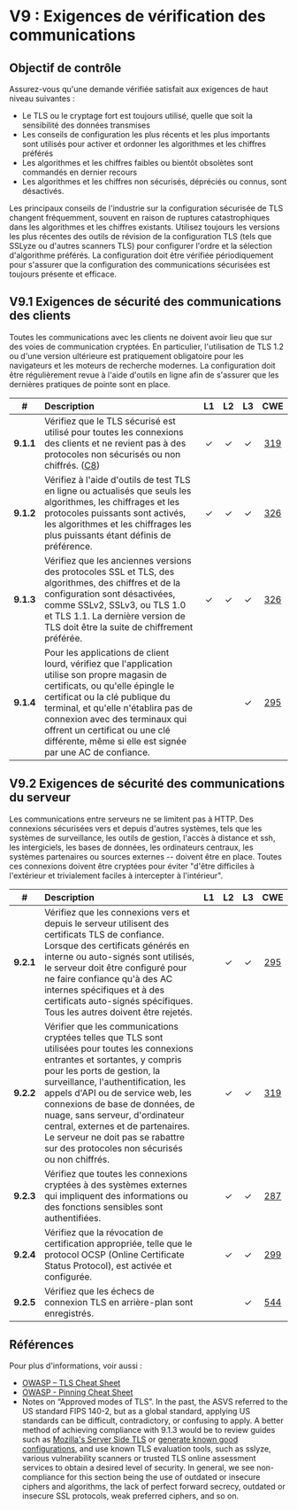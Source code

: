 # V9 : Exigences de vérification des communications

## Objectif de contrôle

Assurez-vous qu'une demande vérifiée satisfait aux exigences de haut niveau suivantes :

* Le TLS ou le cryptage fort est toujours utilisé, quelle que soit la sensibilité des données transmises
* Les conseils de configuration les plus récents et les plus importants sont utilisés pour activer et ordonner les algorithmes et les chiffres préférés
* Les algorithmes et les chiffres faibles ou bientôt obsolètes sont commandés en dernier recours
* Les algorithmes et les chiffres non sécurisés, dépréciés ou connus, sont désactivés.

Les principaux conseils de l'industrie sur la configuration sécurisée de TLS changent fréquemment, souvent en raison de ruptures catastrophiques dans les algorithmes et les chiffres existants. Utilisez toujours les versions les plus récentes des outils de révision de la configuration TLS (tels que SSLyze ou d'autres scanners TLS) pour configurer l'ordre et la sélection d'algorithme préférés. La configuration doit être vérifiée périodiquement pour s'assurer que la configuration des communications sécurisées est toujours présente et efficace.

## V9.1 Exigences de sécurité des communications des clients

Toutes les communications avec les clients ne doivent avoir lieu que sur des voies de communication cryptées. En particulier, l'utilisation de TLS 1.2 ou d'une version ultérieure est pratiquement obligatoire pour les navigateurs et les moteurs de recherche modernes. La configuration doit être régulièrement revue à l'aide d'outils en ligne afin de s'assurer que les dernières pratiques de pointe sont en place.

| # | Description | L1 | L2 | L3 | CWE |
| :---: | :--- | :---: | :---:| :---: | :---: |
| **9.1.1** | Vérifiez que le TLS sécurisé est utilisé pour toutes les connexions des clients et ne revient pas à des protocoles non sécurisés ou non chiffrés. ([C8](https://owasp.org/www-project-proactive-controls/#div-numbering)) | ✓ | ✓ | ✓ | [319](https://cwe.mitre.org/data/definitions/319.html) |
| **9.1.2** | Vérifiez à l'aide d'outils de test TLS en ligne ou actualisés que seuls les algorithmes, les chiffrages et les protocoles puissants sont activés, les algorithmes et les chiffrages les plus puissants étant définis de préférence. | ✓ | ✓ | ✓ | [326](https://cwe.mitre.org/data/definitions/326.html) |
| **9.1.3** | Vérifiez que les anciennes versions des protocoles SSL et TLS, des algorithmes, des chiffres et de la configuration sont désactivées, comme SSLv2, SSLv3, ou TLS 1.0 et TLS 1.1. La dernière version de TLS doit être la suite de chiffrement préférée. | ✓ | ✓ | ✓ | [326](https://cwe.mitre.org/data/definitions/326.html) |
| **9.1.4** | Pour les applications de client lourd, vérifiez que l'application utilise son propre magasin de certificats, ou qu'elle épingle le certificat ou la clé publique du terminal, et qu'elle n'établira pas de connexion avec des terminaux qui offrent un certificat ou une clé différente, même si elle est signée par une AC de confiance. | | | ✓ | [295](https://cwe.mitre.org/data/definitions/295.html) |

## V9.2 Exigences de sécurité des communications du serveur

Les communications entre serveurs ne se limitent pas à HTTP. Des connexions sécurisées vers et depuis d'autres systèmes, tels que les systèmes de surveillance, les outils de gestion, l'accès à distance et ssh, les intergiciels, les bases de données, les ordinateurs centraux, les systèmes partenaires ou sources externes -- doivent être en place. Toutes ces connexions doivent être cryptées pour éviter "d'être difficiles à l'extérieur et trivialement faciles à intercepter à l'intérieur".

| # | Description | L1 | L2 | L3 | CWE |
| :---: | :--- | :---: | :---:| :---: | :---: |
| **9.2.1** | Vérifiez que les connexions vers et depuis le serveur utilisent des certificats TLS de confiance. Lorsque des certificats générés en interne ou auto-signés sont utilisés, le serveur doit être configuré pour ne faire confiance qu'à des AC internes spécifiques et à des certificats auto-signés spécifiques. Tous les autres doivent être rejetés. | | ✓ | ✓ | [295](https://cwe.mitre.org/data/definitions/295.html) |
| **9.2.2** | Vérifier que les communications cryptées telles que TLS sont utilisées pour toutes les connexions entrantes et sortantes, y compris pour les ports de gestion, la surveillance, l'authentification, les appels d'API ou de service web, les connexions de base de données, de nuage, sans serveur, d'ordinateur central, externes et de partenaires. Le serveur ne doit pas se rabattre sur des protocoles non sécurisés ou non chiffrés. | | ✓ | ✓ | [319](https://cwe.mitre.org/data/definitions/319.html) |
| **9.2.3** | Vérifiez que toutes les connexions cryptées à des systèmes externes qui impliquent des informations ou des fonctions sensibles sont authentifiées. | | ✓ | ✓ | [287](https://cwe.mitre.org/data/definitions/287.html) |
| **9.2.4** | Vérifiez que la révocation de certification appropriée, telle que le protocol OCSP (Online Certificate Status Protocol), est activée et configurée. | | ✓ | ✓ | [299](https://cwe.mitre.org/data/definitions/299.html) |
| **9.2.5** | Vérifiez que les échecs de connexion TLS en arrière-plan sont enregistrés. | | | ✓ | [544](https://cwe.mitre.org/data/definitions/544.html) |

## Références

Pour plus d'informations, voir aussi :

*  [OWASP – TLS Cheat Sheet](https://cheatsheetseries.owasp.org/cheatsheets/Transport_Layer_Protection_Cheat_Sheet.html)
*  [OWASP - Pinning Cheat Sheet](https://cheatsheetseries.owasp.org/cheatsheets/Pinning_Cheat_Sheet.html)
*  Notes on “Approved modes of TLS”. In the past, the ASVS referred to the US standard FIPS 140-2, but as a global standard, applying US standards can be difficult, contradictory, or confusing to apply. A better method of achieving compliance with 9.1.3 would be to review guides such as [Mozilla's Server Side TLS](https://wiki.mozilla.org/Security/Server_Side_TLS) or  [generate known good configurations](https://mozilla.github.io/server-side-tls/ssl-config-generator/), and use known TLS evaluation tools, such as sslyze, various vulnerability scanners or trusted TLS online assessment services to obtain a desired level of security. In general, we see non-compliance for this section being the use of outdated or insecure ciphers and algorithms, the lack of perfect forward secrecy, outdated or insecure SSL protocols, weak preferred ciphers, and so on.
